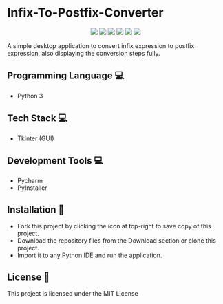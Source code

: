 # Infix-To-Postfix-Converter
<p align="center">
  <img src="https://api.visitorbadge.io/api/visitors?path=https%3A%2F%2Fgithub.com%2Freshmaharidhas%2FInfix-To-Postfix-Converter&label=Visitors&labelColor=%23000000&countColor=%2300ff00&style=flat&labelStyle=none"/>
  <img src="https://img.shields.io/github/languages/top/reshmaharidhas/Infix-To-Postfix-Converter?labelColor=%23000000&color=%230000FF"/>
  <img src="https://img.shields.io/github/languages/code-size/reshmaharidhas/Infix-To-Postfix-Converter"/>
  <img src="https://img.shields.io/github/v/release/reshmaharidhas/Infix-To-Postfix-Converter"/>
  <img src="https://img.shields.io/github/license/reshmaharidhas/Infix-To-Postfix-Converter"/>
  <img src="https://img.shields.io/github/created-at/reshmaharidhas/Infix-To-Postfix-Converter"/>
</p>
A simple desktop application to convert infix expression to postfix expression, also displaying the conversion steps fully.

## Programming Language 💻
- Python 3
## Tech Stack 💻
- Tkinter (GUI)
## Development Tools 💻
- Pycharm
- PyInstaller
## Installation 🔌
- Fork this project by clicking the icon at top-right to save copy of this project.
- Download the repository files from the Download section or clone this project.
- Import it to any Python IDE and run the application.
## License 📖
This project is licensed under the MIT License

